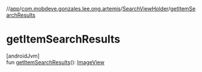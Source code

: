 //[app](../../../index.md)/[com.mobdeve.gonzales.lee.ong.artemis](../index.md)/[SearchViewHolder](index.md)/[getItemSearchResults](get-item-search-results.md)

# getItemSearchResults

[androidJvm]\
fun [getItemSearchResults](get-item-search-results.md)(): [ImageView](https://developer.android.com/reference/kotlin/android/widget/ImageView.html)
